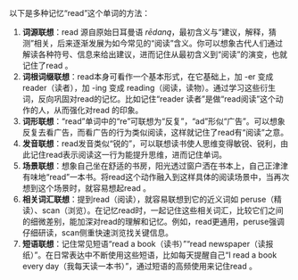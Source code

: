 以下是多种记忆“read”这个单词的方法：
1. **词源联想**：read 源自原始日耳曼语 *rēdaną*，最初含义与“建议，解释，猜测”相关，后来逐渐发展为如今常见的“阅读”含义。你可以想象古代人们通过解读各种符号、信息来给出建议，进而记住从最初含义到“阅读”的演变，也就记住了read 。
2. **词根词缀联想**：read本身可看作一个基本形式，在它基础上，加 -er 变成 reader（读者），加 -ing 变成 reading（阅读，读物）。通过学习这些衍生词，反向巩固对read的记忆。比如记住“reader 读者”是做“read阅读”这个动作的人，从而强化对read 的印象。
3. **词形联想**：“read”单词中的“re”可联想为“反复”，“ad”形似“广告”。可以想象反复去看广告，而看广告的行为类似阅读，这样就记住了read有“阅读”之意。
4. **发音联想**：read发音类似“锐的”，可以联想读书使人思维变得敏锐、锐利，由此记住read表示阅读这一行为能提升思维，进而记住单词。
5. **场景联想**：想象自己坐在舒适的书房，阳光透过窗户洒在书本上，自己正津津有味地“read”一本书。将read这个动作融入到这样具体的阅读场景中，当再次想到这个场景时，就容易想起read 。
6. **相关词汇联想**：提到read（阅读），就容易联想到它的近义词如 peruse（精读）、scan（浏览）。在记忆read时，一起记住这些相关词汇，比较它们之间的细微差别，能加深对read的理解和记忆。例如，read更通用，peruse强调仔细研读，scan侧重快速浏览找关键信息。
7. **短语联想**：记住常见短语“read a book（读书）”“read newspaper（读报纸）”。在日常表达中不断使用这些短语，比如每天提醒自己“I read a book every day（我每天读一本书）”，通过短语的高频使用来记住read 。 